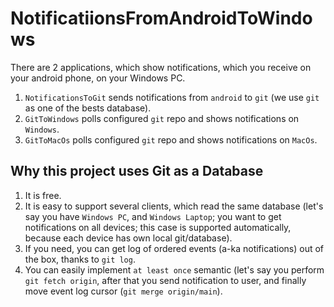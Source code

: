 # NotificatiionsFromAndroidToWindows

There are 2 applications, which show notifications, which you receive on your android phone, on your Windows PC.

1. `NotificationsToGit` sends notifications from `android` to `git` (we use `git` as one of the bests database). 
2. `GitToWindows` polls configured `git` repo and shows notifications on `Windows`. 
3. `GitToMacOs` polls configured `git` repo and shows notifications on `MacOs`.

## Why this project uses Git as a Database
1. It is free.
2. It is easy to support several clients, which read the same database (let's say you have `Windows PC`, and `Windows Laptop`; you want to get notifications on all devices; this case is supported automatically, because each device has own local git/database). 
3. If you need, you can get log of ordered events (a-ka notifications) out of the box, thanks to `git log`.
4. You can easily implement `at least once` semantic (let's say you perform `git fetch origin`, after that you send notification to user, and finally move event log cursor (`git merge origin/main`).  
